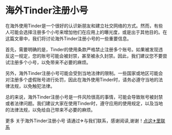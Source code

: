 # 海外Tinder注册小号

在海外使用Tinder是一个很好的认识新朋友和建立社交网络的方式。然而，有些人可能会选择注册多个小号来增加他们在应用上的曝光度，或是出于其他目的。在这篇文章中，我们将讨论海外Tinder注册小号的一些重要信息。

首先，需要明确的是，Tinder的使用条款严格禁止注册多个账号。如果被发现违反这一规定，您的账号可能会被封禁，甚至被永久封禁。因此，我们建议您不要尝试注册多个小号，以免带来不必要的麻烦。

另外，海外Tinder注册小号可能会受到当地法律的限制。一些国家或地区可能会对注册多个虚假账号进行处罚，因此在海外使用Tinder时，请务必遵守当地的法律法规，以免触犯法律。

总的来说，海外Tinder注册小号是一件风险很高的事情，可能会导致账号被封禁或者法律问题。我们建议大家在使用Tinder时，遵守应用的使用规定，以及当地的法律法规，以免给自己带来不必要的麻烦。

更多 关于海外Tinder注册小号 请通过✈与我们联系，感谢阅读,谢谢！[点这✈里联系](https://a.k02.cc)